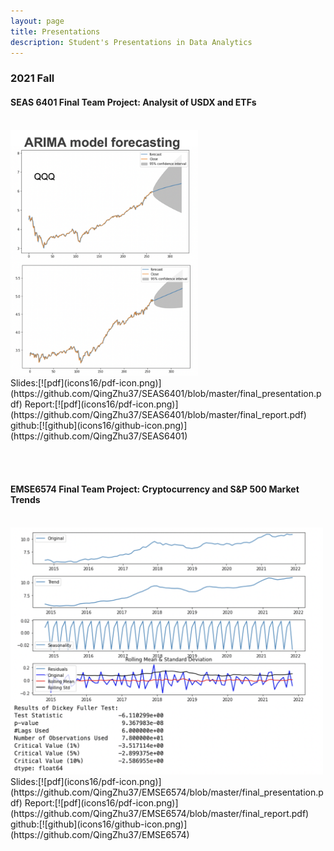 ```yaml
---
layout: page
title: Presentations
description: Student's Presentations in Data Analytics
---
```



###  2021 Fall

#### SEAS 6401 Final Team Project: Analysit of USDX and ETFs
<br/>
<img src="logo_SEAS6401.png" alt="logo_SEAS6401" title="logo_SEAS6401" width="300"/><br/>
Slides:[![pdf](icons16/pdf-icon.png)](https://github.com/QingZhu37/SEAS6401/blob/master/final_presentation.pdf)
Report:[![pdf](icons16/pdf-icon.png)](https://github.com/QingZhu37/SEAS6401/blob/master/final_report.pdf)
github:[![github](icons16/github-icon.png)](https://github.com/QingZhu37/SEAS6401) &nbsp; &nbsp; &nbsp; 
<br/>

<br/> &nbsp; &nbsp; &nbsp; <br/>


####  EMSE6574 Final Team Project: Cryptocurrency and S&P 500 Market Trends
<br/>
<img src="logo_EMSE6574.png" alt="logo_EMSE6574" title="logo_EMSE6574" width="500"/><br/>
Slides:[![pdf](icons16/pdf-icon.png)](https://github.com/QingZhu37/EMSE6574/blob/master/final_presentation.pdf)
Report:[![pdf](icons16/pdf-icon.png)](https://github.com/QingZhu37/EMSE6574/blob/master/final_report.pdf)
github:[![github](icons16/github-icon.png)](https://github.com/QingZhu37/EMSE6574) &nbsp; &nbsp; &nbsp; 
<br/>



